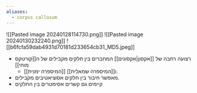 ```yaml
---
aliases:
  - corpus callosum
---
```

![[Pasted image 20240128114730.png]]
![[Pasted image 20240130232240.png]]
![[b6fcfa59dab4931d70181d233654cb31_MD5.jpeg]]
- רצועה רחבה של [[אקסון|אקסונים]] המחברים בין חלקים מקבילים של ה[[קורטקס מוחי]]
	- [[המיספרה ימנית]] ו[[המיספרה שמאלית]].
- מאפשר חיבור בין חלקים אסוציאטיבים מקבילים.
- קיימים גם קשרים אסימטרים בין החלקים